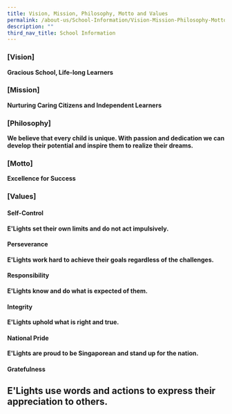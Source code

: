 ```yaml
---
title: Vision, Mission, Philosophy, Motto and Values
permalink: /about-us/School-Information/Vision-Mission-Philosophy-Motto-and-Values/
description: ""
third_nav_title: School Information
---
```

### **[Vision]**<b>

Gracious School, Life-long Learners

  

### **[Mission]**<b>

Nurturing Caring Citizens and Independent Learners

  

### **[Philosophy]**<b>

We believe that every child is unique. With passion and dedication we can develop their potential and inspire them to realize their dreams.

  

### **[Motto]**<b>

Excellence for Success

  

### **[Values]**<b>

#### Self-Control<b>
E'Lights set their own limits and do not act impulsively.
<b>

#### Perseverance<b>
E'Lights work hard to achieve their goals regardless of the challenges.
<b>

#### Responsibility<b>
E'Lights know and do what is expected of them.
<b>

#### Integrity<b>
E'Lights uphold what is right and true.
<b>

#### National Pride<b>
E'Lights are proud to be Singaporean and stand up for the nation.
<b>

#### Gratefulness<b>
E'Lights use words and actions to express their appreciation to others.
<b>
--------------------------------------------------------------